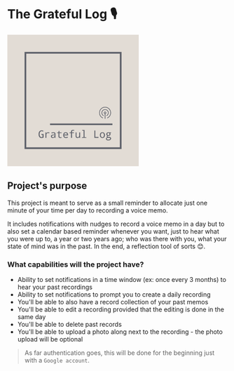 # The Grateful Log 🎙️

<img src="public/assets/logo.png" width="300" alt="logo image">

## Project's purpose

This project is meant to serve as a small reminder to allocate just one minute of your time per day to recording a voice memo.

It includes notifications with nudges to record a voice memo in a day but to also set a calendar based reminder whenever you want, just to hear what you were up to, a year or two years ago; who was there with you, what your state of mind was in the past. In the end, a reflection tool of sorts 😊. 


### What capabilities will the project have?
- Ability to set notifications in a time window (ex: once every 3 months) to hear your past recordings
- Ability to set notifications to prompt you to create a daily recording 
- You'll be able to also have a record collection of your past memos
- You'll be able to edit a recording provided that the editing is done in the same day
- You'll be able to delete past records
- You'll be able to upload a photo along next to the recording - the photo upload will be optional

> As far authentication goes, this will be done for the beginning just with a `Google account`. 


